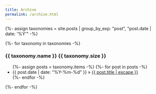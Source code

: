 ```yaml
---
title: Archive
permalink: /archive.html
---
```

{%- assign taxonomies = site.posts | group_by_exp: "post", "post.date | date: '%Y'" -%}

{%- for taxonomy in taxonomies -%}
  <h3 id="{{ taxonomy.name }}">
    {{ taxonomy.name }} <span class="badge">{{ taxonomy.size }}</span>
  </h3>
  <ul>
    {%- assign posts = taxonomy.items -%}
    {%- for post in posts -%}
      <li>
        <time datetime="{{ page.date | date_to_xmlschema }}">{{ post.date | date: "%Y-%m-%d" }}</time> &raquo; <a href="{{ post.url | relative_url }}">{{ post.title | escape }}</a>
      </li>
    {%- endfor -%}
  </ul>
{%- endfor -%}